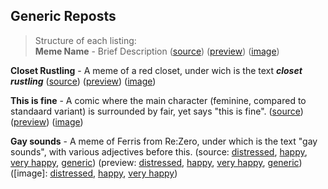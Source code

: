 ## Generic Reposts

> Structure of each listing:  
> **Meme Name** - Brief Description ([source](/))
 ([preview](/))
 ([image](/))

**Closet Rustling** - A meme of a red closet, under wich is the text ***closet rustling***
 ([source](https://raw.githubusercontent.com/codingJWilliams/ToR-Repost-Collection/master/traa/closet_rustling/closet_rustling.md)) 
 ([preview](closet_rustling/closet_rustling.md)) 
 ([image](closet_rustling/closet_rustling.jpg))

**This is fine** - A comic where the main character (feminine, compared to standaard variant) is surrounded by fair, yet says "this is fine".
 ([source](https://raw.githubusercontent.com/codingJWilliams/ToR-Repost-Collection/master/traa/fire_this_is_fine/fire_this_is_fine.md)) 
 ([preview](fire_this_is_fine/fire_this_is_fine.md)) 
 ([image](fire_this_is_fine/fire_this_is_fine.jpg))

**Gay sounds** - A meme of Ferris from Re:Zero, under which is the text "gay sounds", with various adjectives before this.
 (source:
  [distressed](https://raw.githubusercontent.com/codingJWilliams/ToR-Repost-Collection/master/traa/gay_sounds/distressed.md),
  [happy](https://raw.githubusercontent.com/codingJWilliams/ToR-Repost-Collection/master/traa/gay_sounds/happy.md),
  [very happy](https://raw.githubusercontent.com/codingJWilliams/ToR-Repost-Collection/master/traa/gay_sounds/very_happy.md),
  [generic](https://raw.githubusercontent.com/codingJWilliams/ToR-Repost-Collection/master/traa/gay_sounds/generic.md)) 
 (preview: 
  [distressed](gay_sounds/distressed.md),
  [happy](gay_sounds/happy.md),
  [very happy](gay_sounds/very_happy.md),
  [generic](gay_sounds/generic.md)) 
 ([image]: 
  [distressed](gay_sounds/distressed.jpg),
  [happy](gay_sounds/happy.png),
  [very happy](gay_sounds/very_happy.md))
